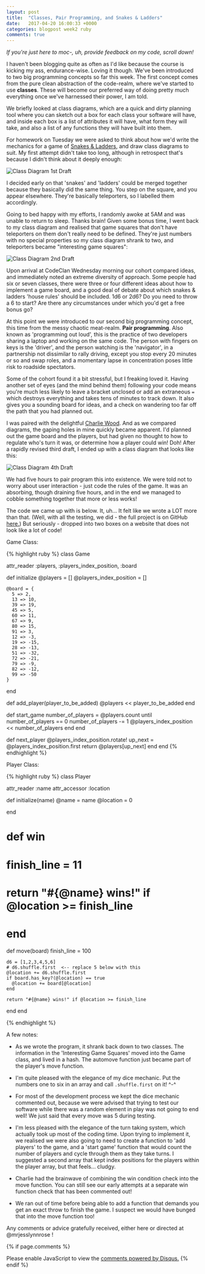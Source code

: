 ```yaml
---
layout: post
title:  "Classes, Pair Programming, and Snakes & Ladders"
date:   2017-04-20 16:00:33 +0000
categories: blogpost week2 ruby
comments: true
---
```

*If you're just here to moc-, uh, provide feedback on my code, scroll down!*

I haven't been blogging quite as often as I'd like because the course is kicking my ass, endurance-wise. Loving it though. We've been introduced to two big programming concepts so far this week. The first concept comes from the pure clean abstraction of the code-realm, where we've started to use **classes**. These will become our preferred way of doing pretty much everything once we've harnessed their power, I am told.

We briefly looked at class diagrams, which are a quick and dirty planning tool where you can sketch out a box for each class your software will have, and inside each box is a list of attributes it will have, what form they will take, and also a list of any functions they will have built into them.

For homework on Tuesday we were asked to think about how we'd write the mechanics for a game of [Snakes & Ladders](https://en.wikipedia.org/wiki/Snakes_and_Ladders), and draw class diagrams to suit. My first attempt didn't take too long, although in retrospect that's because I didn't think about it deeply enough:

![Class Diagram 1st Draft]({{site.url}}/assets/ClassDiagram.jpg "First draft of my class diagram for snakes and ladders")

I decided early on that 'snakes' and 'ladders' could be merged together because they basically did the same thing. You step on the square, and you appear elsewhere. They're basically teleporters, so I labelled them accordingly.

Going to bed happy with my efforts, I randomly awoke at 5AM and was unable to return to sleep. Thanks brain! Given some bonus time, I went back to my class diagram and realised that game squares that don't have teleporters on them don't really need to be defined. They're just numbers with no special properties so my class diagram shrank to two, and teleporters became "interesting game squares":

![Class Diagram 2nd Draft]({{site.url}}/assets/ClassDiagram2.jpg "Second draft of my class diagram for snakes and ladders")

Upon arrival at CodeClan Wednesday morning our cohort compared ideas, and immediately noted an extreme diversity of approach. Some people had six or seven classes, there were three or four different ideas about how to implement a game board, and a good deal of debate about which snakes & ladders 'house rules' should be included. 1d6 or 2d6? Do you need to throw a 6 to start? Are there any circumstances under which you'd get a free bonus go?

At this point we were introduced to our second big programming concept, this time from the messy chaotic meat-realm. **Pair programming**. Also known as 'programming out loud', this is the practice of two developers sharing a laptop and working on the same code. The person with fingers on keys is the 'driver', and the person watching is the 'navigator', in a partnership not dissimilar to rally driving, except you stop every 20 minutes or so and swap roles, and a momentary lapse in concentration poses little risk to roadside spectators.

Some of the cohort found it a bit stressful, but I freaking loved it. Having another set of eyes (and the mind behind them) following your code means you're much less likely to leave a bracket unclosed or add an extraneous `=` which destroys everything and takes tens of minutes to track down. It also gives you a sounding board for ideas, and a check on wandering too far off the path that you had planned out.

I was paired with the delightful [Charlie Wood](@ch4rlie_wood). And as we compared diagrams, the gaping holes in mine quickly became apparent. I'd planned out the game board and the players, but had given no thought to how to regulate who's turn it was, or determine how a player could win! Doh! After a rapidly revised third draft, I ended up with a class diagram that looks like this:

![Class Diagram 4th Draft]({{site.url}}/assets/ClassDiagram4.jpg "Fourth draft of my class diagram for snakes and ladders")

We had five hours to pair program this into existence. We were told not to worry about user interaction - just code the rules of the game. It was an absorbing, though draining five hours, and in the end we managed to cobble something together that more or less works!

The code we came up with is below. It, uh... It felt like we wrote a LOT more than that. (Well, with all the testing, we did - the full project is on GitHub [here.](https://github.com/yamiacat/snakes-n-ladders-matt-n-charlie)) But seriously - dropped into two boxes on a website that does not look like a lot of code!

Game Class:

{% highlight ruby %}
class Game

  attr_reader :players, :players_index_position, :board

  def initialize
    @players = []
    @players_index_position = []

    @board = {
      5 => 2,
      13 => 10,
      39 => 19,
      45 => 5,
      60 => 11,
      67 => 9,
      80 => 15,
      91 => 3,
      12 => -3,
      19 => -15,
      28 => -13,
      51 => -32,
      72 => -21,
      79 => -9,
      82 => -12,
      99 => -50
    }

  end

  def add_player(player_to_be_added)
    @players << player_to_be_added
  end

  def start_game
    number_of_players = @players.count
    until number_of_players == 0
      number_of_players -= 1
      @players_index_position << number_of_players
    end
  end

  def next_player
    @players_index_position.rotate!
    up_next = @players_index_position.first
    return @players[up_next]
  end
end
{% endhighlight %}


Player Class:

{% highlight ruby %}
class Player

  attr_reader :name
  attr_accessor :location

  def initialize(name)
    @name = name
    @location = 0

  end

  # def win
  #   finish_line = 11
  #   return "#{@name} wins!" if @location >= finish_line
  #
  # end

  def move(board)
    finish_line = 100

    d6 = [1,2,3,4,5,6]
    # d6.shuffle.first  <-- replace 5 below with this
    @location += d6.shuffle.first
    if board.has_key?(@location) == true
      @location += board[@location]
    end

    return "#{@name} wins!" if @location >= finish_line

  end
end

{% endhighlight %}

A few notes:

* As we wrote the program, it shrank back down to two classes. The information in the 'Interesting Game Squares' moved into the Game class, and lived in a hash. The automove function just became part of the player's move function.

* I'm quite pleased with the elegance of my dice mechanic. Put the numbers one to six in an array and call `.shuffle.first` on it! ^-^

* For most of the development process we kept the dice mechanic commented out, because we were advised that trying to test our software while there was a random element in play was not going to end well! We just said that every move was 5 during testing.

* I'm less pleased with the elegance of the turn taking system, which actually took up most of the coding time. Upon trying to implement it, we realised we were also going to need to create a function to 'add players' to the game, and a 'start game' function that would count the number of players and cycle through them as they take turns. I suggested a second array that kept index positions for the players within the player array, but that feels... cludgy.

* Charlie had the brainwave of combining the win condition check into the move function. You can still see our early attempts at a separate win function check that has been commented out!

* We ran out of time before being able to add a function that demands you get an exact throw to finish the game. I suspect we would have bunged that into the move function too!

Any comments or advice gratefully received, either here or directed at @mrjesslynnrose !



{% if page.comments %} <div id="disqus_thread"></div>
<script>

/**
*  RECOMMENDED CONFIGURATION VARIABLES: EDIT AND UNCOMMENT THE SECTION BELOW TO INSERT DYNAMIC VALUES FROM YOUR PLATFORM OR CMS.
*  LEARN WHY DEFINING THESE VARIABLES IS IMPORTANT: https://disqus.com/admin/universalcode/#configuration-variables*/
/*
var disqus_config = function () {
this.page.url = PAGE_URL;  // Replace PAGE_URL with your page's canonical URL variable
this.page.identifier = PAGE_IDENTIFIER; // Replace PAGE_IDENTIFIER with your page's unique identifier variable
};
*/
(function() { // DON'T EDIT BELOW THIS LINE
var d = document, s = d.createElement('script');
s.src = 'https://futuremorlock.disqus.com/embed.js';
s.setAttribute('data-timestamp', +new Date());
(d.head || d.body).appendChild(s);
})();
</script>
<noscript>Please enable JavaScript to view the <a href="https://disqus.com/?ref_noscript">comments powered by Disqus.</a></noscript> {% endif %}
